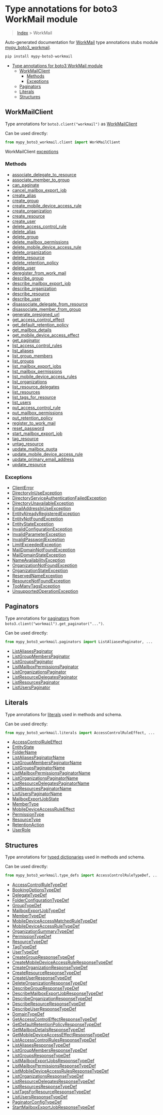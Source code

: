 # Type annotations for boto3 WorkMail module

> [Index](../index.md) > WorkMail

Auto-generated documentation for [WorkMail](https://boto3.amazonaws.com/v1/documentation/api/latest/reference/services/workmail.html#WorkMail)
type annotations stubs module [mypy_boto3_workmail](https://pypi.org/project/mypy-boto3-workmail/).

```bash
pip install mypy-boto3-workmail
```

- [Type annotations for boto3 WorkMail module](#type-annotations-for-boto3-workmail-module)
  - [WorkMailClient](#workmailclient)
    - [Methods](#methods)
    - [Exceptions](#exceptions)
  - [Paginators](#paginators)
  - [Literals](#literals)
  - [Structures](#structures)

## WorkMailClient

Type annotations for  `boto3.client("workmail")` as [WorkMailClient](./client.md)

Can be used directly:

```python
from mypy_boto3_workmail.client import WorkMailClient
```


WorkMailClient [exceptions](./client.md#exceptions)



### Methods
- [associate_delegate_to_resource](./client.md#associate-delegate-to-resource)
- [associate_member_to_group](./client.md#associate-member-to-group)
- [can_paginate](./client.md#can-paginate)
- [cancel_mailbox_export_job](./client.md#cancel-mailbox-export-job)
- [create_alias](./client.md#create-alias)
- [create_group](./client.md#create-group)
- [create_mobile_device_access_rule](./client.md#create-mobile-device-access-rule)
- [create_organization](./client.md#create-organization)
- [create_resource](./client.md#create-resource)
- [create_user](./client.md#create-user)
- [delete_access_control_rule](./client.md#delete-access-control-rule)
- [delete_alias](./client.md#delete-alias)
- [delete_group](./client.md#delete-group)
- [delete_mailbox_permissions](./client.md#delete-mailbox-permissions)
- [delete_mobile_device_access_rule](./client.md#delete-mobile-device-access-rule)
- [delete_organization](./client.md#delete-organization)
- [delete_resource](./client.md#delete-resource)
- [delete_retention_policy](./client.md#delete-retention-policy)
- [delete_user](./client.md#delete-user)
- [deregister_from_work_mail](./client.md#deregister-from-work-mail)
- [describe_group](./client.md#describe-group)
- [describe_mailbox_export_job](./client.md#describe-mailbox-export-job)
- [describe_organization](./client.md#describe-organization)
- [describe_resource](./client.md#describe-resource)
- [describe_user](./client.md#describe-user)
- [disassociate_delegate_from_resource](./client.md#disassociate-delegate-from-resource)
- [disassociate_member_from_group](./client.md#disassociate-member-from-group)
- [generate_presigned_url](./client.md#generate-presigned-url)
- [get_access_control_effect](./client.md#get-access-control-effect)
- [get_default_retention_policy](./client.md#get-default-retention-policy)
- [get_mailbox_details](./client.md#get-mailbox-details)
- [get_mobile_device_access_effect](./client.md#get-mobile-device-access-effect)
- [get_paginator](./client.md#get-paginator)
- [list_access_control_rules](./client.md#list-access-control-rules)
- [list_aliases](./client.md#list-aliases)
- [list_group_members](./client.md#list-group-members)
- [list_groups](./client.md#list-groups)
- [list_mailbox_export_jobs](./client.md#list-mailbox-export-jobs)
- [list_mailbox_permissions](./client.md#list-mailbox-permissions)
- [list_mobile_device_access_rules](./client.md#list-mobile-device-access-rules)
- [list_organizations](./client.md#list-organizations)
- [list_resource_delegates](./client.md#list-resource-delegates)
- [list_resources](./client.md#list-resources)
- [list_tags_for_resource](./client.md#list-tags-for-resource)
- [list_users](./client.md#list-users)
- [put_access_control_rule](./client.md#put-access-control-rule)
- [put_mailbox_permissions](./client.md#put-mailbox-permissions)
- [put_retention_policy](./client.md#put-retention-policy)
- [register_to_work_mail](./client.md#register-to-work-mail)
- [reset_password](./client.md#reset-password)
- [start_mailbox_export_job](./client.md#start-mailbox-export-job)
- [tag_resource](./client.md#tag-resource)
- [untag_resource](./client.md#untag-resource)
- [update_mailbox_quota](./client.md#update-mailbox-quota)
- [update_mobile_device_access_rule](./client.md#update-mobile-device-access-rule)
- [update_primary_email_address](./client.md#update-primary-email-address)
- [update_resource](./client.md#update-resource)




### Exceptions
- [ClientError](./client.md#clienterror)
- [DirectoryInUseException](./client.md#directoryinuseexception)
- [DirectoryServiceAuthenticationFailedException](./client.md#directoryserviceauthenticationfailedexception)
- [DirectoryUnavailableException](./client.md#directoryunavailableexception)
- [EmailAddressInUseException](./client.md#emailaddressinuseexception)
- [EntityAlreadyRegisteredException](./client.md#entityalreadyregisteredexception)
- [EntityNotFoundException](./client.md#entitynotfoundexception)
- [EntityStateException](./client.md#entitystateexception)
- [InvalidConfigurationException](./client.md#invalidconfigurationexception)
- [InvalidParameterException](./client.md#invalidparameterexception)
- [InvalidPasswordException](./client.md#invalidpasswordexception)
- [LimitExceededException](./client.md#limitexceededexception)
- [MailDomainNotFoundException](./client.md#maildomainnotfoundexception)
- [MailDomainStateException](./client.md#maildomainstateexception)
- [NameAvailabilityException](./client.md#nameavailabilityexception)
- [OrganizationNotFoundException](./client.md#organizationnotfoundexception)
- [OrganizationStateException](./client.md#organizationstateexception)
- [ReservedNameException](./client.md#reservednameexception)
- [ResourceNotFoundException](./client.md#resourcenotfoundexception)
- [TooManyTagsException](./client.md#toomanytagsexception)
- [UnsupportedOperationException](./client.md#unsupportedoperationexception)






## Paginators

Type annotations for [paginators](./paginators.md) from `boto3.client("workmail").get_paginator("...")`.

Can be used directly:

```python
from mypy_boto3_workmail.paginators import ListAliasesPaginator, ...
```

- [ListAliasesPaginator](./paginators.md#listaliasespaginator)
- [ListGroupMembersPaginator](./paginators.md#listgroupmemberspaginator)
- [ListGroupsPaginator](./paginators.md#listgroupspaginator)
- [ListMailboxPermissionsPaginator](./paginators.md#listmailboxpermissionspaginator)
- [ListOrganizationsPaginator](./paginators.md#listorganizationspaginator)
- [ListResourceDelegatesPaginator](./paginators.md#listresourcedelegatespaginator)
- [ListResourcesPaginator](./paginators.md#listresourcespaginator)
- [ListUsersPaginator](./paginators.md#listuserspaginator)






## Literals

Type annotations for [literals](./literals.md) used in methods and schema.

Can be used directly:

```python
from mypy_boto3_workmail.literals import AccessControlRuleEffect, ...
```

- [AccessControlRuleEffect](./literals.md#accesscontrolruleeffect)
- [EntityState](./literals.md#entitystate)
- [FolderName](./literals.md#foldername)
- [ListAliasesPaginatorName](./literals.md#listaliasespaginatorname)
- [ListGroupMembersPaginatorName](./literals.md#listgroupmemberspaginatorname)
- [ListGroupsPaginatorName](./literals.md#listgroupspaginatorname)
- [ListMailboxPermissionsPaginatorName](./literals.md#listmailboxpermissionspaginatorname)
- [ListOrganizationsPaginatorName](./literals.md#listorganizationspaginatorname)
- [ListResourceDelegatesPaginatorName](./literals.md#listresourcedelegatespaginatorname)
- [ListResourcesPaginatorName](./literals.md#listresourcespaginatorname)
- [ListUsersPaginatorName](./literals.md#listuserspaginatorname)
- [MailboxExportJobState](./literals.md#mailboxexportjobstate)
- [MemberType](./literals.md#membertype)
- [MobileDeviceAccessRuleEffect](./literals.md#mobiledeviceaccessruleeffect)
- [PermissionType](./literals.md#permissiontype)
- [ResourceType](./literals.md#resourcetype)
- [RetentionAction](./literals.md#retentionaction)
- [UserRole](./literals.md#userrole)




## Structures


Type annotations for [typed dictionaries](./type_defs.md) used in methods and schema.

Can be used directly:

```python
from mypy_boto3_workmail.type_defs import AccessControlRuleTypeDef, ...
```

- [AccessControlRuleTypeDef](./type_defs.md#accesscontrolruletypedef)
- [BookingOptionsTypeDef](./type_defs.md#bookingoptionstypedef)
- [DelegateTypeDef](./type_defs.md#delegatetypedef)
- [FolderConfigurationTypeDef](./type_defs.md#folderconfigurationtypedef)
- [GroupTypeDef](./type_defs.md#grouptypedef)
- [MailboxExportJobTypeDef](./type_defs.md#mailboxexportjobtypedef)
- [MemberTypeDef](./type_defs.md#membertypedef)
- [MobileDeviceAccessMatchedRuleTypeDef](./type_defs.md#mobiledeviceaccessmatchedruletypedef)
- [MobileDeviceAccessRuleTypeDef](./type_defs.md#mobiledeviceaccessruletypedef)
- [OrganizationSummaryTypeDef](./type_defs.md#organizationsummarytypedef)
- [PermissionTypeDef](./type_defs.md#permissiontypedef)
- [ResourceTypeDef](./type_defs.md#resourcetypedef)
- [TagTypeDef](./type_defs.md#tagtypedef)
- [UserTypeDef](./type_defs.md#usertypedef)
- [CreateGroupResponseTypeDef](./type_defs.md#creategroupresponsetypedef)
- [CreateMobileDeviceAccessRuleResponseTypeDef](./type_defs.md#createmobiledeviceaccessruleresponsetypedef)
- [CreateOrganizationResponseTypeDef](./type_defs.md#createorganizationresponsetypedef)
- [CreateResourceResponseTypeDef](./type_defs.md#createresourceresponsetypedef)
- [CreateUserResponseTypeDef](./type_defs.md#createuserresponsetypedef)
- [DeleteOrganizationResponseTypeDef](./type_defs.md#deleteorganizationresponsetypedef)
- [DescribeGroupResponseTypeDef](./type_defs.md#describegroupresponsetypedef)
- [DescribeMailboxExportJobResponseTypeDef](./type_defs.md#describemailboxexportjobresponsetypedef)
- [DescribeOrganizationResponseTypeDef](./type_defs.md#describeorganizationresponsetypedef)
- [DescribeResourceResponseTypeDef](./type_defs.md#describeresourceresponsetypedef)
- [DescribeUserResponseTypeDef](./type_defs.md#describeuserresponsetypedef)
- [DomainTypeDef](./type_defs.md#domaintypedef)
- [GetAccessControlEffectResponseTypeDef](./type_defs.md#getaccesscontroleffectresponsetypedef)
- [GetDefaultRetentionPolicyResponseTypeDef](./type_defs.md#getdefaultretentionpolicyresponsetypedef)
- [GetMailboxDetailsResponseTypeDef](./type_defs.md#getmailboxdetailsresponsetypedef)
- [GetMobileDeviceAccessEffectResponseTypeDef](./type_defs.md#getmobiledeviceaccesseffectresponsetypedef)
- [ListAccessControlRulesResponseTypeDef](./type_defs.md#listaccesscontrolrulesresponsetypedef)
- [ListAliasesResponseTypeDef](./type_defs.md#listaliasesresponsetypedef)
- [ListGroupMembersResponseTypeDef](./type_defs.md#listgroupmembersresponsetypedef)
- [ListGroupsResponseTypeDef](./type_defs.md#listgroupsresponsetypedef)
- [ListMailboxExportJobsResponseTypeDef](./type_defs.md#listmailboxexportjobsresponsetypedef)
- [ListMailboxPermissionsResponseTypeDef](./type_defs.md#listmailboxpermissionsresponsetypedef)
- [ListMobileDeviceAccessRulesResponseTypeDef](./type_defs.md#listmobiledeviceaccessrulesresponsetypedef)
- [ListOrganizationsResponseTypeDef](./type_defs.md#listorganizationsresponsetypedef)
- [ListResourceDelegatesResponseTypeDef](./type_defs.md#listresourcedelegatesresponsetypedef)
- [ListResourcesResponseTypeDef](./type_defs.md#listresourcesresponsetypedef)
- [ListTagsForResourceResponseTypeDef](./type_defs.md#listtagsforresourceresponsetypedef)
- [ListUsersResponseTypeDef](./type_defs.md#listusersresponsetypedef)
- [PaginatorConfigTypeDef](./type_defs.md#paginatorconfigtypedef)
- [StartMailboxExportJobResponseTypeDef](./type_defs.md#startmailboxexportjobresponsetypedef)
